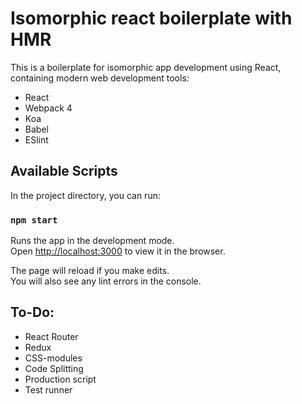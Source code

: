 # Isomorphic react boilerplate with HMR

This is a boilerplate for isomorphic app development using React, containing modern web development tools:
- React
- Webpack 4
- Koa
- Babel
- ESlint

## Available Scripts

In the project directory, you can run:

### `npm start`

Runs the app in the development mode.<br>
Open [http://localhost:3000](http://localhost:3000) to view it in the browser.

The page will reload if you make edits.<br>
You will also see any lint errors in the console.

## To-Do:
- React Router
- Redux
- CSS-modules
- Code Splitting
- Production script
- Test runner
